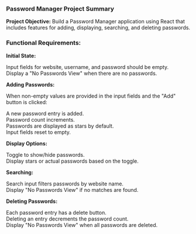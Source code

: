 ### Password Manager Project Summary

**Project Objective:** Build a Password Manager application using React that includes features for adding, displaying, searching, and deleting passwords.

### Functional Requirements:

**Initial State:**

Input fields for website, username, and password should be empty.<br/> Display a "No Passwords View" when there are no passwords.<br/>

**Adding Passwords:**

When non-empty values are provided in the input fields and the "Add" button is clicked:

A new password entry is added.<br/> Password count increments.<br/> Passwords are displayed as stars by default.<br/> Input fields reset to empty.<br/>

**Display Options:**

Toggle to show/hide passwords.<br/> Display stars or actual passwords based on the toggle.<br/>

**Searching:**

Search input filters passwords by website name.<br/> Display "No Passwords View" if no matches are found.<br/>

**Deleting Passwords:**

Each password entry has a delete button.<br/> Deleting an entry decrements the password count.<br/> Display "No Passwords View" when all passwords are deleted.<br/>
